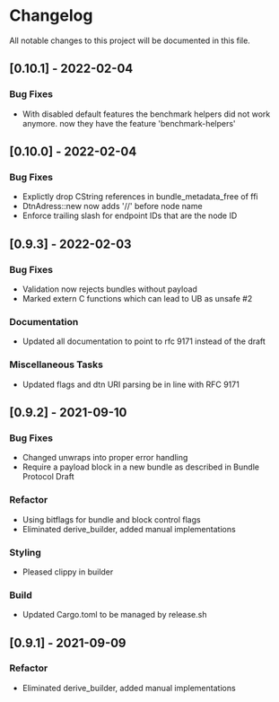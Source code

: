 # Changelog
All notable changes to this project will be documented in this file.

## [0.10.1] - 2022-02-04

### Bug Fixes

- With disabled default features the benchmark helpers did not work anymore. now they have the feature 'benchmark-helpers'

## [0.10.0] - 2022-02-04

### Bug Fixes

- Explictly drop CString references in bundle_metadata_free of ffi
- DtnAdress::new now adds '//' before node name
- Enforce trailing slash for endpoint IDs that are the node ID

## [0.9.3] - 2022-02-03

### Bug Fixes

- Validation now rejects bundles without payload
- Marked extern C functions which can lead to UB as unsafe #2

### Documentation

- Updated all documentation to point to rfc 9171 instead of the draft

### Miscellaneous Tasks

- Updated flags and dtn URI parsing be in line with RFC 9171

## [0.9.2] - 2021-09-10

### Bug Fixes

- Changed unwraps into proper error handling
- Require a payload block in a new bundle as described in Bundle Protocol Draft

### Refactor

- Using bitflags for bundle and block control flags
- Eliminated derive_builder, added manual implementations

### Styling

- Pleased clippy in builder

### Build

- Updated Cargo.toml to be managed by release.sh

## [0.9.1] - 2021-09-09

### Refactor

- Eliminated derive_builder, added manual implementations

<!-- generated by git-cliff -->
